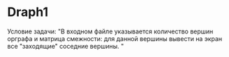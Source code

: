 # Draph1
Условие задачи: "В входном файле указывается количество вершин орграфа и матрица смежности: для данной вершины вывести на экран все "заходящие" соседние вершины. "
